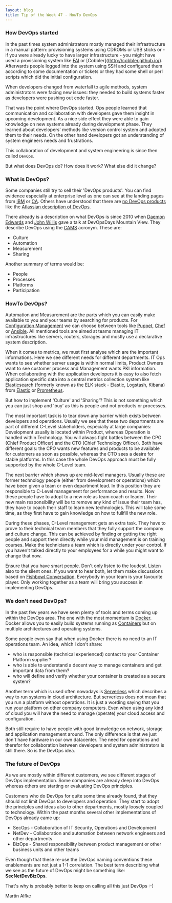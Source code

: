 ```yaml
---
layout: blog
title: Tip of the Week 47 - HowTo DevOps
---
```


### How DevOps started

In the past times system administrators mostly managed their infrastructure in a manual pattern: provisioning systems using CDROMs or USB sticks or - if you were already lucky to have larger infrastructure - you might have used a provisioning system like [FAI](https://fai-project.org/) or [Cobbler]((http://cobbler.github.io/). Afterwards people logged into the system using SSH and configured them according to some documentation or tickets or they had some shell or perl scripts which did the initial configuration.

When developers changed from waterfall to agile methods, system administrators were facing new issues: they needed to build systems faster as developers were pushing out code faster.

That was the point where DevOps started. Ops people learned that communication and collaboration with developers gave them insight in upcoming development. As a nice side effect they were able to gain knowledge on new systems already during development phase. They learned about developers' methods like version control system and adopted them to their needs. On the other hand developers got an understanding of system engineers needs and frustrations.

This collaboration of development and system engineering is since then called `DevOps`.

But what does DevOps do? How does it work? What else did it change?

### What is DevOps?

Some companies still try to sell their 'DevOps products'. You can find evidence especially at enterprise level as one can see at the landing pages from [IBM](https://www.ibm.com/ibm/devops/us/en/products/) or [CA](https://www.ca.com/us/why-ca/devops.html). Others have understood that there are [no DevOps products](https://techbeacon.com/no-there-no-such-thing-devops-product) like the [Atlassian description of DevOps](https://www.atlassian.com/devops).

There already is a description on what DevOps is since 2010 when [Daemon Edwards](http://devopsdictionary.com/wiki/Damon_Edwards) and [John Willis](http://devopsdictionary.com/index.php?title=John_Willis&action=edit&redlink=1) gave a talk at DevOpsDays Mountain View. They describe DevOps using the [CAMS](http://devopsdictionary.com/wiki/CAMS)  acronym. These are:

- Culture
- Automation
- Measurement
- Sharing

Another summary of terms would be:
- People
- Processes
- Platforms
- Participation

### HowTo DevOps?

Automation and Measurement are the parts which you can easily make available to you and your teams by searching for products.
For [Configuration Management](https://en.wikipedia.org/wiki/Configuration_management) we can choose between tools like [Puppet](https://puppet.com/), [Chef](https://www.chef.io/chef/) or [Ansible](https://www.ansible.com/). All mentioned tools are aimed at teams managing IT infrastructures like servers, routers, storages and mostly use a declarative system description.

When it comes to metrics, we must first analyse which are the important informations. Here we see different needs for different departments. IT Ops wants to see whether server usage is within normal limits, Product Owners want to see customer process and Management wants PKI information.
When collaborating with the application developers it is easy to also fetch application specific data into a central metrics collection system like [Elasticsearch](https://en.wikipedia.org/wiki/Elasticsearch) (formerly known as the ELK stack - Elastic, Logstash, Kibana) from [Elastic](https://www.elastic.co/webinars/introduction-elk-stack) or [Prometheus](https://prometheus.io/).

But how to implement 'Culture' and 'Sharing'? This is not something which you can just shop and 'buy' as this is people and not products or processes.

The most important task is to tear down any barrier which exists between developers and operations. Usually we see that these two departments are part of different C-Level stakeholders, especially at large companies: Development usually is located within Product, whereas Operation is handled within Technology. You will always fight battles between the CPO (Chief Product Officer) and the CTO (Chief Technology Officer). Both have different goals: the CPO wants new features and products to be available for customers as soon as possible, whereas the CTO sees a desire for stable platforms.
In this case the whole DevOps approach must be fully supported by the whole C-Level team.

The next barrier which shows up are mid-level managers. Usually these are former technology people (either from development or operations) which have been given a team or even department lead. In this position they are responsible to C-Level management for performance and results. Now these people have to adopt to a new role as team coach or leader. Their new main responsibility will be to remove any kind of issue their team has, they have to coach their staff to learn new technologies. This will take some time, as they first have to gain knowledge on how to fullfill the new role.

During these phases, C-Level management gets an extra task. They have to prove to their technical team members that they fully support the company and culture change. This can be achieved by finding or getting the right people and support them directly while your mid management is on training courses. Make the technicians a team which is directly under your control. If you haven't talked directly to your employees for a while you might want to change that now.

Ensure that you have smart people. Don't only listen to the loudest. Listen also to the silent ones. If you want to hear both, let them make discussions based on [Fishbowl Conversation](https://en.wikipedia.org/wiki/Fishbowl_(conversation)). Everybody in your team is your favourite player. Only working together as a team will bring you success in implementing DevOps.

### We don't need DevOps?

In the past few years we have seen plenty of tools and terms coming up within the DevOps area.
The one with the most momentum is [Docker](https://www.docker.com/). Docker allows you to easily build systems running as [Containers](https://en.wikipedia.org/wiki/LXC) but on multiple architectures and operating systems.

Some people even say that when using Docker there is no need to an IT operations team. An idea, which I don't share:
- who is responsible (technical experienced) contact to your Container Platform supplier?
- who is able to understand a decent way to manage containers and get important data from them?
- who will define and verify whether your container is created as a secure system?

Another term which is used often nowadays is [Serverless](https://en.wikipedia.org/wiki/Serverless_computing) which describes a way to run systems in cloud architecture. But serverless does not mean that you run a platform without operations. It is just a wording saying that you run your platform on other company computers.
Even when using any kind of cloud you will have the need to manage (operate) your cloud access and configuration.

Both still require to have people with good knowledge on network, storage and application management around. The only difference is that we just don't have hardware in our own datacenter. The need for operations and therefor for collaboration between developers and system administrators is still there. So is the DevOps idea.

### The future of DevOps

As we are mostly within different customers, we see different stages of DevOps implementation. Some companies are already deep into DevOps whereas others are starting or evaluating DevOps principles.

Customers who do DevOps for quite some time already found, that they should not limit DevOps to developers and operation. They start to adopt the principles and ideas also to other departments, mostly loosely coupled to technology.
Within the past months several other implementations of DevOps already came up:
- SecOps - Collaboration of IT Security, Operations and Development
- NetDev - Collaboration and automation between network engineers and other departments
- BizOps - Shared responsibility between product management or other business units and other teams

Even though that these re-use the DevOps naming conventions these enablements are not just a 1-1 correlation. The best term describing what we see as the future of DevOps might be something like: **SecNetDevBizOps**.

That's why is probably better to keep on calling all this just DevOps :-)

Martin Alfke
